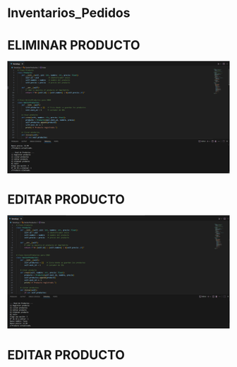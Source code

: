 # Inventarios_Pedidos

# **ELIMINAR PRODUCTO**

![Eliminar Producto](EliminarProducto.png)


# **EDITAR PRODUCTO**

![Editar Produtos](image-1.png)


# **EDITAR PRODUCTO**

